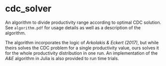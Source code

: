 # cdc_solver

An algorithm to divide productivity range according to optimal CDC solution. See `algorithm.pdf` for usage details as well as a description of the algorithm.

The algorithm incorporates the logic of _Arkolakis & Eckert (2017)_, but while theirs solves the CDC problem for a single productivity value, ours solves it for the whole productivity distribution in one run. An implementation of the _A&E_ algorithm in Julia is also provided to run time trials.
